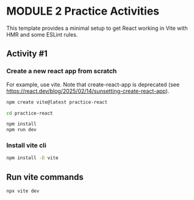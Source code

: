 # MODULE 2 Practice Activities

This template provides a minimal setup to get React working in Vite with HMR and some ESLint rules.

## Activity #1

### Create a new react app from scratch

For example, use vite. Note that create-react-app is deprecated (see https://react.dev/blog/2025/02/14/sunsetting-create-react-app).

```bash
npm create vite@latest practice-react

cd practice-react

npm install
npm run dev
```

### Install vite cli 

```bash
npm install -D vite
```

## Run vite commands

```bash
npx vite dev
```